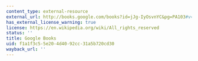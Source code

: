 ```yaml
---
content_type: external-resource
external_url: http://books.google.com/books?id=jJg-IyOsvnYC&pg=PA103#v=onepage
has_external_license_warning: true
license: https://en.wikipedia.org/wiki/All_rights_reserved
status: ''
title: Google Books
uid: f1a1f3c5-5e20-4d40-92cc-31a5b720cd30
wayback_url: ''
---
```

